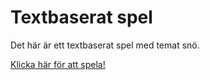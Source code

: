 # Textbaserat spel

Det här är ett textbaserat spel med temat snö.

<a href="https://janne16.github.io/Laboration1/">Klicka här för att spela!</a>